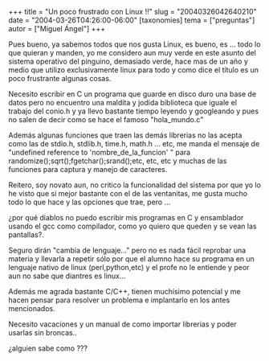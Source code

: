 +++
title = "Un poco frustrado con Linux !!"
slug = "20040326042640210"
date = "2004-03-26T04:26:00-06:00"
[taxonomies]
tema = ["preguntas"]
autor = ["Miguel Ángel"]
+++

Pues bueno, ya sabemos todos que nos gusta Linux, es bueno, es … todo lo
que quieran y manden, yo me considero aun muy verde en este asunto del
sistema operativo del pinguino, demasiado verde, hace mas de un año y
medio que utilizo exclusivamente linux para todo y como dice el título
es un poco frustrante algunas cosas.

<!-- more -->
Necesito escribir en C un programa que guarde en disco duro una base de
datos pero no encuentro una maldita y jodida biblioteca que iguale el
trabajo del conio.h y ya llevo bastante tiempo leyendo y googleando y
pues no salen de decir como se hace el famoso &quot;hola_mundo.c&quot;

Además algunas funciones que traen las demás librerias no las acepta
como las de stdio.h, stdlib.h, time.h, math.h … etc, me manda el mensaje
de &quot;undefined reference to 'nombre_de_la_funcion' &quot; para
randomize();sqrt();fgetchar();srand();etc, etc, etc y muchas de las
funciones para captura y manejo de caracteres.

Reitero, soy novato aun, no critico la funcionalidad del sistema por que
yo lo he visto que si mejor bastante con el de las ventanitas, me gusta
mucho todo lo que hace y las opciones que trae, pero …

¿por qué diablos no puedo escribir mis programas en C y ensamblador
usando el gcc como compilador, como yo quiero que queden y se vean las
pantallas?.

Seguro dirán &quot;cambia de lenguaje…&quot; pero no es nada fácil
reprobar una materia y llevarla a repetir sólo por que el alumno hace su
programa en un lenguaje nativo de linux (perl,python,etc) y el profe no
le entiende y peor aun no sabe que diantres es linux…

Además me agrada bastante C/C++, tienen muchísimo potencial y me hacen
pensar para resolver un problema e implantarlo en los antes mencionados.

Necesito vacaciones y un manual de como importar librerias y poder
usarlas sin broncas..

¿alguien sabe como ???
